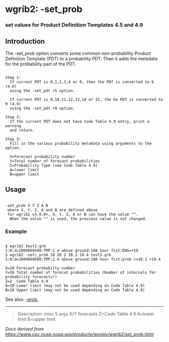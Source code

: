 # wgrib2: -set_prob

### set values for Product Definition Templates 4.5 and 4.9

## Introduction

The -set_prob option converts some
common non-probability Product Definition Template (PDT) to
a probability PDT. Then it adds the metadata for the probability
part of the PDT.

```

Step 1:
  If current PDT is 0,1,2,3,4 or 6, then the PDT is converted to 6 (4.6)
  using the -set_pdt +5 option.

  If current PDT is 8,10,11,12,13,14 or 15, the he PDT is converted to 9 (4.9)
  using the -set_pdt +9 option.

Step 2:
  If the current PDT does not have Code Table 4.9 entry, print a warning
  and return.

Step 3:
  Fill in the various probability metadata using arguments to the option.

  X=Forecast probability number
  Y=Total number of forecast probabilities
  Z=Probability Type (see Code Table 4.9)
  A=lower limit
  B=upper limit

```

## Usage

```

-set_prob X Y Z A B
 where X, Y, Z, A and B are defined above
 for wgrib2 v3.0.0+, X, Y, Z, A or B can have the value "".
  When the value "" is used, the previous value is not changed.

```

### Example

```

$ wgrib2 test2.grb
1:0:d=2009060500:TMP:2 m above ground:180 hour fcst:ENS=+19
$ wgrib2 -set\_prob 10 20 2 10.1 10.4 test2.grb
1:0:d=2009060500:TMP:2 m above ground:180 hour fcst:prob >=10.1 <10.4

X=10 Forecast probabilty number
Y=20 Total number of forecat probabilities (Number of intervals for probability forecasts?)
Z=2  Code Table 4.9
A=10 Lower limit (may not be used depending on Code Table 4.9)
B=10 Upper limit (may not be used depending on Code Table 4.9)

```

See also:
[-prob](./prob.html),

---

> Description: misc 5 args X/Y forecasts Z=Code Table 4.9 A=lower limit B=upper limit

_Docs derived from <https://www.cpc.ncep.noaa.gov/products/wesley/wgrib2/set_prob.html>_
